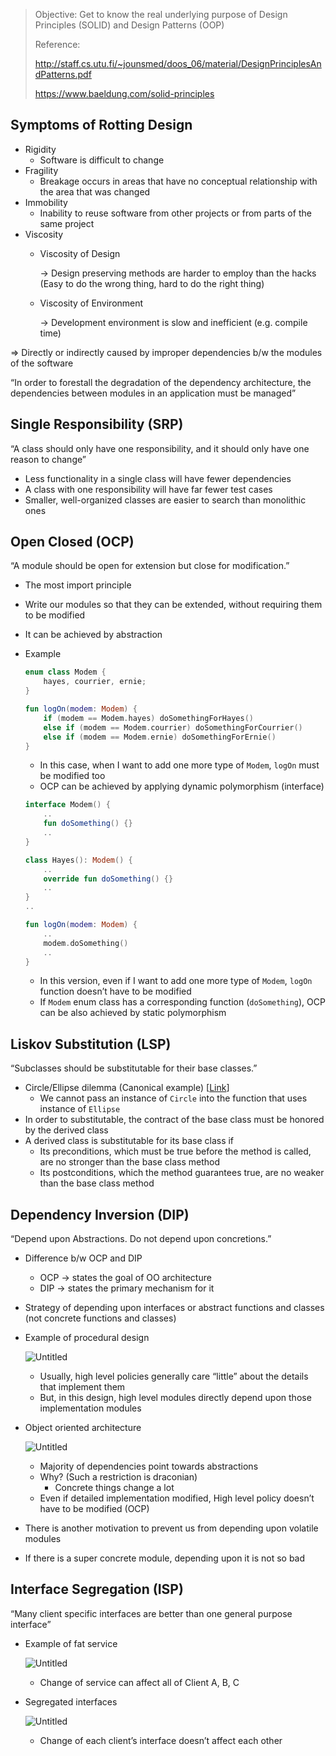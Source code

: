 > Objective: Get to know the real underlying purpose of Design Principles (SOLID) and Design Patterns (OOP)
>
> Reference:
>
> http://staff.cs.utu.fi/~jounsmed/doos_06/material/DesignPrinciplesAndPatterns.pdf
>
> https://www.baeldung.com/solid-principles
> 

## Symptoms of Rotting Design

- Rigidity
    - Software is difficult to change
- Fragility
    - Breakage occurs in areas that have no conceptual relationship with the area that was changed
- Immobility
    - Inability to reuse software from other projects or from parts of the same project
- Viscosity
    - Viscosity of Design
        
        → Design preserving methods are harder to employ than the hacks
        (Easy to do the wrong thing, hard to do the right thing)
        
    - Viscosity of Environment
        
        → Development environment is slow and inefficient (e.g. compile time)
        

⇒ Directly or indirectly caused by improper dependencies b/w the modules of the software

“In order to forestall the degradation of the dependency architecture, the dependencies between modules in an application must be managed”

## Single Responsibility (SRP)

“A class should only have one responsibility, and it should only have one reason to change”

- Less functionality in a single class will have fewer dependencies
- A class with one responsibility will have far fewer test cases
- Smaller, well-organized classes are easier to search than monolithic ones

## Open Closed (OCP)

“A module should be open for extension but close for modification.”

- The most import principle
- Write our modules so that they can be extended, without requiring them to be modified
- It can be achieved by abstraction
- Example
    
    ```kotlin
    enum class Modem {
        hayes, courrier, ernie;
    }
    
    fun logOn(modem: Modem) {
        if (modem == Modem.hayes) doSomethingForHayes()
        else if (modem == Modem.courrier) doSomethingForCourrier()
        else if (modem == Modem.ernie) doSomethingForErnie()
    }
    ```
    
    - In this case, when I want to add one more type of `Modem`, `logOn` must be modified too
    - OCP can be achieved by applying dynamic polymorphism (interface)
    
    ```kotlin
    interface Modem() {
        ..
        fun doSomething() {}
        ..
    }
    
    class Hayes(): Modem() {
        ..
        override fun doSomething() {}
        ..
    }
    ..
    
    fun logOn(modem: Modem) {
        ..
        modem.doSomething()
        ..
    }
    ```
    
    - In this version, even if I want to add one more type of `Modem`, `logOn` function doesn’t have to be modified
    - If `Modem` enum class has a corresponding function (`doSomething`), OCP can be also achieved by static polymorphism

## Liskov Substitution (LSP)

“Subclasses should be substitutable for their base classes.”

- Circle/Ellipse dilemma (Canonical example) [[Link](https://en.wikipedia.org/wiki/Circle%E2%80%93ellipse_problem)]
    - We cannot pass an instance of `Circle` into the function that uses instance of `Ellipse`
- In order to substitutable, the contract of the base class must be honored by the derived class
- A derived class is substitutable for its base class if
    - Its preconditions, which must be true before the method is called, are no stronger than the base class method
    - Its postconditions, which the method guarantees true, are no weaker than the base class method

## Dependency Inversion (DIP)

“Depend upon Abstractions. Do not depend upon concretions.”

- Difference b/w OCP and DIP
    - OCP → states the goal of OO architecture
    - DIP → states the primary mechanism for it
- Strategy of depending upon interfaces or abstract functions and classes (not concrete functions and classes)
- Example of procedural design
    
    ![Untitled](https://prod-files-secure.s3.us-west-2.amazonaws.com/e44a26ef-329f-4598-9429-3f4078727a56/8b2dd5ff-e4d4-4e45-8cdd-cb0c43160a57/Untitled.png)
    
    - Usually, high level policies generally care “little” about the details that implement them
    - But, in this design, high level modules directly depend upon those implementation modules
- Object oriented architecture
    
    ![Untitled](https://prod-files-secure.s3.us-west-2.amazonaws.com/e44a26ef-329f-4598-9429-3f4078727a56/4a709134-8a28-4cf2-949c-b4b8197c562f/Untitled.png)
    
    - Majority of dependencies point towards abstractions
    - Why? (Such a restriction is draconian)
        - Concrete things change a lot
    - Even if detailed implementation modified, High level policy doesn’t have to be modified (OCP)
- There is another motivation to prevent us from depending upon volatile modules
- If there is a super concrete module, depending upon it is not so bad

## Interface Segregation (ISP)

“Many client specific interfaces are better than one general purpose interface”

- Example of fat service
    
    ![Untitled](https://prod-files-secure.s3.us-west-2.amazonaws.com/e44a26ef-329f-4598-9429-3f4078727a56/4f97c0e0-f67b-4437-bd20-8238517aaafa/Untitled.png)
    
    - Change of service can affect all of Client A, B, C
- Segregated interfaces
    
    ![Untitled](https://prod-files-secure.s3.us-west-2.amazonaws.com/e44a26ef-329f-4598-9429-3f4078727a56/ce06a0de-efb0-430d-b7e2-4e89eb09fb7c/Untitled.png)
    
    - Change of each client’s interface doesn’t affect each other